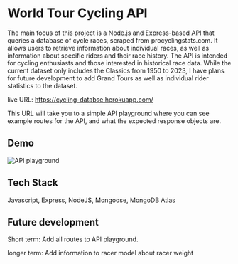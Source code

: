 
# World Tour Cycling API 

The main focus of this project is a Node.js and Express-based API that queries  a database of cycle races, scraped from procyclingstats.com. It allows users to retrieve information about individual races, as well as information about specific riders and their race history. The API is intended for cycling enthusiasts and those interested in historical race data. While the current dataset only includes the Classics from 1950 to 2023, I have plans for future development to add Grand Tours as well as individual rider statistics to the dataset.

live URL: https://cycling-databse.herokuapp.com/

This URL will take you to a simple API playground where you can see example routes for the API, and what the expected response objects are. 

## Demo 
![API playground](https://user-images.githubusercontent.com/90637390/232357675-368d0f67-00bc-4e09-9ef4-32e8a08b3606.jpg)


## Tech Stack
Javascript, Express, NodeJS, Mongoose, MongoDB Atlas
## Future development 
Short term: Add all routes to API playground. 


longer term: Add information to racer model about racer weight 




